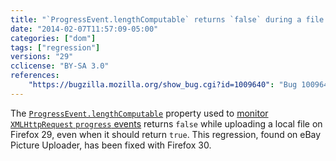 ```yaml
---
title: "`ProgressEvent.lengthComputable` returns `false` during a file upload"
date: "2014-02-07T11:57:09-05:00"
categories: ["dom"]
tags: ["regression"]
versions: "29"
cclicense: "BY-SA 3.0"
references:
    "https://bugzilla.mozilla.org/show_bug.cgi?id=1009640": "Bug 1009640 – \"Unable to compute\" error on Ebay photo uploader due to XMLHttpRequest lengthComputable == false"
---
```

The [`ProgressEvent.lengthComputable`](https://developer.mozilla.org/en-US/docs/Web/API/ProgressEvent.lengthComputable) property used to [monitor `XMLHttpRequest` `progress` events](https://developer.mozilla.org/en-US/docs/Web/API/XMLHttpRequest/Using_XMLHttpRequest#Monitoring_progress) returns `false` while uploading a local file on Firefox 29, even when it should return `true`. This regression, found on eBay Picture Uploader, has been fixed with Firefox 30.

